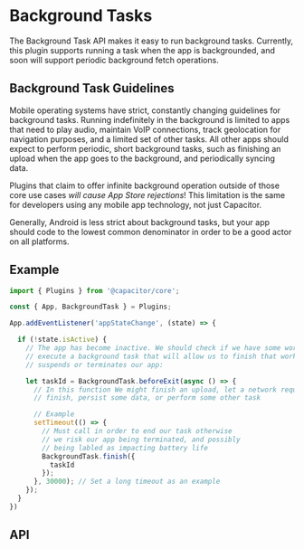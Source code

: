 # Background Tasks

The Background Task API makes it easy to run background tasks. Currently, this plugin
supports running a task when the app is backgrounded, and soon will support periodic background
fetch operations.

<plugin-api index="true" name="background-task"></plugin-api>

## Background Task Guidelines

Mobile operating systems have strict, constantly changing guidelines for background tasks. Running
indefinitely in the background is limited to apps that need to play audio, maintain VoIP connections,
track geolocation for navigation purposes, and a limited set of other tasks. All other apps should
expect to perform periodic, short background tasks, such as finishing an upload when the app goes to the
background, and periodically syncing data.

Plugins that claim to offer infinite background operation outside of those core use cases _will cause App Store rejections_! This limitation is the same for developers using any mobile app technology, not just Capacitor.

Generally, Android is less strict about background tasks, but your app should code to the lowest common denominator
in order to be a good actor on all platforms.

## Example

```typescript
import { Plugins } from '@capacitor/core';

const { App, BackgroundTask } = Plugins;

App.addEventListener('appStateChange', (state) => {

  if (!state.isActive) {
    // The app has become inactive. We should check if we have some work left to do, and, if so,
    // execute a background task that will allow us to finish that work before the OS
    // suspends or terminates our app:

    let taskId = BackgroundTask.beforeExit(async () => {
      // In this function We might finish an upload, let a network request
      // finish, persist some data, or perform some other task

      // Example
      setTimeout(() => {
        // Must call in order to end our task otherwise
        // we risk our app being terminated, and possibly
        // being labled as impacting battery life
        BackgroundTask.finish({
          taskId
        });
      }, 30000); // Set a long timeout as an example
    });
  }
})
```

## API

<plugin-api name="background-task"></plugin-api>
